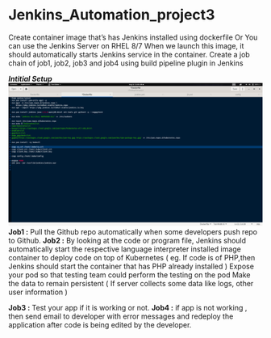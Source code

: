 # Jenkins_Automation_project3


Create container image that’s has Jenkins installed  using dockerfile  Or You can use the Jenkins Server on RHEL 8/7
When we launch this image, it should automatically starts Jenkins service in the container.
Create a job chain of job1, job2, job3 and  job4 using build pipeline plugin in Jenkins 

***Intitial Setup***
![Pic1](/images/1.png)
**Job1 :** 
  Pull  the Github repo automatically when some developers push repo to Github.
**Job2 :**
  By looking at the code or program file, Jenkins should automatically start the respective language interpreter installed image container to deploy code on top of   Kubernetes ( eg. If code is of  PHP,then Jenkins should start the container that has PHP already installed )
  Expose your pod so that testing team could perform the testing on the pod
  Make the data to remain persistent ( If server collects some data like logs, other user information )

**Job3 :** 
  Test your app if it  is working or not.
**Job4 :**
  if app is not working , then send email to developer with error messages and redeploy the application after code is being edited by the developer.
  
  
  
 
